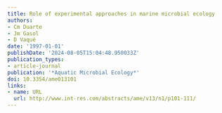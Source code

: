 ```yaml
---
title: Role of experimental approaches in marine microbial ecology
authors:
- Cm Duarte
- Jm Gasol
- D Vaqué
date: '1997-01-01'
publishDate: '2024-08-05T15:04:48.950033Z'
publication_types:
- article-journal
publication: '*Aquatic Microbial Ecology*'
doi: 10.3354/ame013101
links:
- name: URL
  url: http://www.int-res.com/abstracts/ame/v13/n1/p101-111/
---
```

